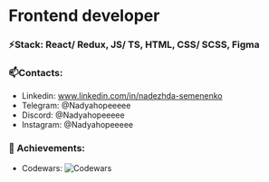   <!--<div id="header" align="center">
  <img src="https://media.giphy.com/media/paTz7UZbPfTZFRYnnB/giphy.gif" width="150"/>
 </div>-->
  <!--Счетчик просмотра профиля-->
  <!--<img src="https://komarev.com/ghpvc/?username=Nadyahopeeeee&style=flat-square&color=blue" alt=""/>-->
  <!--Текст и эмодзи   <h1>Hellow world!</h1>-->
<!--
</div>
<div align="center">
  <img src="#" width="1000" height="100"/>
</div>
-->
# Frontend developer

### ⚡Stack: React/ Redux, JS/ TS, HTML, CSS/ SCSS, Figma

### 📫Contacts:
* Linkedin: www.linkedin.com/in/nadezhda-semenenko
* Telegram: @Nadyahopeeeee
* Discord: @Nadyahopeeeee
* Instagram: @Nadyahopeeeee

### 🔭 Achievements:
* Codewars: <img alt="Codewars" src="https://www.codewars.com/users/Nadyahopeeeee/badges/small"/>


<!--
### ⚡My stats:
[![GitHub Streak](http://github-readme-streak-stats.herokuapp.com?user=Nadyahopeeeee&theme=dark&background=000000)](https://git.io/streak-stats)
-->
<!--
### 🔭Languages and tools:
<div>
  <img src="https://github.com/devicons/devicon/blob/master/icons/html5/html5-original.svg" title="HTML5" alt="HTML" width="40" height="40"/>&nbsp;
  <img src="https://github.com/devicons/devicon/blob/master/icons/css3/css3-plain-wordmark.svg"  title="CSS3" alt="CSS" width="40" height="40"/>&nbsp;
  <img src="https://github.com/devicons/devicon/blob/master/icons/javascript/javascript-original.svg" title="JavaScript" alt="JavaScript" width="40" height="40"/>&nbsp;
  <img src="https://github.com/devicons/devicon/blob/master/icons/git/git-original-wordmark.svg" title="Git" **alt="Git" width="40" height="40"/>
</div>
-->
